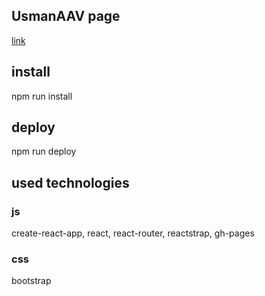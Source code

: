 ## UsmanAAV page

[link](https://usmanaav.github.io/)

## install

npm run install

## deploy

npm run deploy

## used technologies

### js

create-react-app, react, react-router, reactstrap, gh-pages

### css

bootstrap
